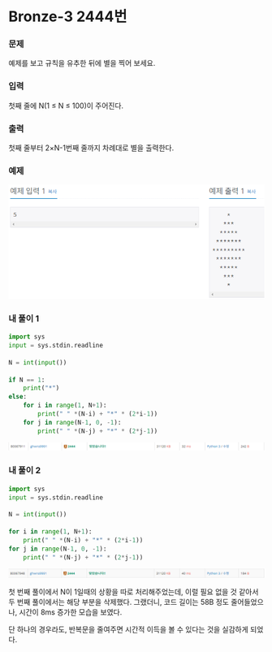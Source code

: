 # Bronze-3 2444번

### 문제
<p>예제를 보고 규칙을 유추한 뒤에 별을 찍어 보세요.</p>

### 입력
<p>첫째 줄에 N(1 ≤ N ≤ 100)이 주어진다.</p>

### 출력
<p>첫째 줄부터 2×N-1번째 줄까지 차례대로 별을 출력한다.</p>

### 예제
![alt text](image.png)

### 내 풀이 1

```python
import sys
input = sys.stdin.readline

N = int(input())

if N == 1:
    print("*")
else:
    for i in range(1, N+1):
        print(" " *(N-i) + "*" * (2*i-1))
    for j in range(N-1, 0, -1):
        print(" " *(N-j) + "*" * (2*j-1))
```

![alt text](image-1.png)


### 내 풀이 2

```python
import sys
input = sys.stdin.readline

N = int(input())

for i in range(1, N+1):
    print(" " *(N-i) + "*" * (2*i-1))
for j in range(N-1, 0, -1):
    print(" " *(N-j) + "*" * (2*j-1))
```

![alt text](image-2.png)

첫 번째 풀이에서 N이 1일때의 상황을 따로 처리해주었는데, 이럴 필요 없을 것 같아서 두 번째 풀이에서는 해당 부분을 삭제했다.
그랬더니, 코드 길이는 58B 정도 줄어들었으나, 시간이 8ms 증가한 모습을 보였다.

단 하나의 경우라도, 반복문을 줄여주면 시간적 이득을 볼 수 있다는 것을 실감하게 되었다.
